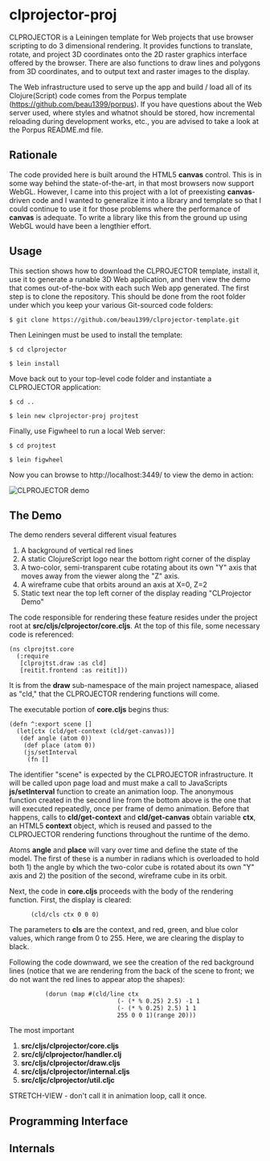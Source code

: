 # clprojector-proj

CLPROJECTOR is a Leiningen template for Web projects that use browser scripting to do 3 dimensional rendering. It provides functions to translate, rotate, and project 3D coordinates onto the 2D raster graphics interface offered by the browser. There are also functions to draw lines and polygons from 3D coordinates, and to output text and raster images to the display.

The Web infrastructure used to serve up the app and build / load all of its Clojure(Script) code comes from the Porpus template (https://github.com/beau1399/porpus). If you have questions about the Web server used, where styles and whatnot should be stored, how incremental reloading during development works, etc., you are advised to take a look at the Porpus README.md file.

## Rationale

The code provided here is built around the HTML5 **canvas** control. This is in some way behind the state-of-the-art, in that most browsers now support WebGL. However, I came into this project with a lot of preexisting **canvas**-driven code and I wanted to generalize it into a library and template so that I could continue to use it for those problems where the performance of **canvas** is adequate. To write a library like this from the ground up using WebGL would have been a lengthier effort.

## Usage

This section shows how to download the CLPROJECTOR template, install it, use it to generate a runable 3D Web application, and then view the demo that comes out-of-the-box with each such Web app generated. The first step is to clone the repository. This should be done from the root folder under which you keep your various Git-sourced code folders:

```$ git clone https://github.com/beau1399/clprojector-template.git```

Then Leiningen must be used to install the template:

```$ cd clprojector```

```$ lein install```

Move back out to your top-level code folder and instantiate a CLPROJECTOR application:

```$ cd ..```

```$ lein new clprojector-proj projtest```

Finally, use Figwheel to run a local Web server:

```$ cd projtest```

```$ lein figwheel```

Now you can browse to http://localhost:3449/ to view the demo in action:

![CLPROJECTOR demo](https://raw.githubusercontent.com/beau1399/clprojector-template/master/clprojector.png)

## The Demo

The demo renders several different visual features

1. A background of vertical red lines
2. A static ClojureScript logo near the bottom right corner of the display
3. A two-color, semi-transparent cube rotating about its own "Y" axis that moves away from the viewer along the "Z" axis.
4. A wireframe cube that orbits around an axis at X=0, Z=2
5. Static text near the top left corner of the display reading "CLProjector Demo"

The code responsible for rendering these feature resides under the project root at **src/cljs/clprojector/core.cljs**. At the top of this file, some necessary code is referenced:

``` 
(ns clprojtst.core
  (:require
   [clprojtst.draw :as cld]
   [reitit.frontend :as reitit]))
```
It is from the **draw** sub-namespace of the main project namespace, aliased as "cld," that the CLPROJECTOR rendering functions will come.

The executable portion of **core.cljs** begins thus:

````
(defn ^:export scene []
  (let[ctx (cld/get-context (cld/get-canvas))]
   (def angle (atom 0))    
    (def place (atom 0))
    (js/setInterval     
     (fn []       
````

The identifier "scene" is expected by the CLPROJECTOR infrastructure. It will be called upon page load and must make a call to JavaScripts **js/setInterval** function to create an animation loop. The anonymous function created in the second line from the bottom above is the one that will executed repeatedly, once per frame of demo animation. Before that happens, calls to **cld/get-context** and **cld/get-canvas** obtain variable **ctx**, an HTML5 **context** object, which is reused and passed to the CLPROJECTOR rendering functions throughout the runtime of the demo.

Atoms **angle** and **place** will vary over time and define the state of the model. The first of these is a number in radians which is overloaded to hold both 1) the angle by which the two-color cube is rotated about its own "Y" axis and 2) the position of the second, wireframe cube in its orbit.

Next, the code in **core.cljs** proceeds with the body of the rendering function. First, the display is cleared:

```       (cld/cls ctx 0 0 0)      ```

The parameters to **cls** are the context, and red, green, and blue color values, which range from 0 to 255. Here, we are clearing the display to black.

Following the code downward, we see the creation of the red background lines (notice that we are rendering from the back of the scene to front; we do not want the red lines to appear atop the shapes):

```
          (dorun (map #(cld/line ctx
                              (- (* % 0.25) 2.5) -1 1
                              (- (* % 0.25) 2.5) 1 1
                              255 0 0 1)(range 20))) 
```                              



The most important

1. **src/cljs/clprojector/core.cljs**
2. **src/clj/clprojector/handler.clj**
3. **src/cljs/clprojector/draw.cljs**
4. **src/cljs/clprojector/internal.cljs**
5. **src/cljc/clprojector/util.cljc**



STRETCH-VIEW - don't call it in animation loop, call it once.

## Programming Interface

## Internals
